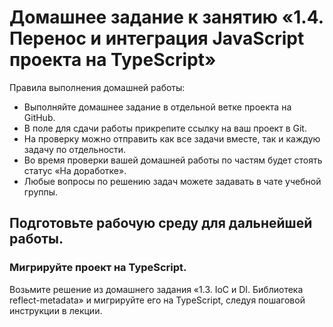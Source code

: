 # Домашнее задание к занятию «1.4. Перенос и интеграция JavaScript проекта на TypeScript»
Правила выполнения домашней работы:

- Выполняйте домашнее задание в отдельной ветке проекта на GitHub.
- В поле для сдачи работы прикрепите ссылку на ваш проект в Git.
- На проверку можно отправить как все задачи вместе, так и каждую задачу по отдельности.
- Во время проверки вашей домашней работы по частям будет стоять статус «На доработке».
- Любые вопросы по решению задач можете задавать в чате учебной группы.

## Подготовьте рабочую среду для дальнейшей работы.
### Мигрируйте проект на TypeScript.
Возьмите решение из домашнего задания «1.3. IoС и DI. Библиотека reflect-metadata» и мигрируйте его на TypeScript, следуя пошаговой инструкции в лекции.